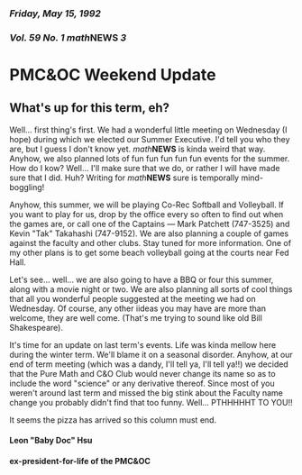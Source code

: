 ### *Friday, May 15, 1992*
### *Vol. 59 No. 1* *math***NEWS**  *3*
# PMC&OC Weekend Update
## What's up for this term, eh?
Well... first thing's first. We had a wonderful little meeting on Wednesday (I hope) during which we elected our Summer Executive. I'd tell you who they are, but I guess I don't know yet. *math***NEWS** is kinda weird that way. Anyhow, we also planned lots of fun fun fun fun fun events for the summer. How do I kow? Well... I'll make sure that we do, or rather I will have made sure that I did. Huh? Writing for *math***NEWS** sure is temporally mind-boggling!

Anyhow, this summer, we will be playing Co-Rec Softball and Volleyball. If you want to play for us, drop by the office every so often to find out when the games are, or call one of the Captains &mdash; Mark Patchett (747-3525) and Kevin "Tak" Takahashi (747-9152). We are also planning a couple of games against the faculty and other clubs. Stay tuned for more information. One of my other plans is to get some beach volleyball going at the courts near Fed Hall.

Let's see... well... we are also going to have a BBQ or four this summer, along with a movie night or two. We are also planning all sorts of cool things that all you wonderful people suggested at the meeting we had on Wednesday. Of course, any other iideas you may have are more than welcome, they are well come. (That's me trying to sound like old Bill Shakespeare).

It's time for an update on last term's events. Life was kinda mellow here during the winter term. We'll blame it on a seasonal disorder. Anyhow, at our end of term meeting (which was a dandy, I'll tell ya, I'll tell ya!!) we decided that the Pure Math and C&O Club would never change its name so as to include the word "science" or any derivative thereof. Since most of you weren't around last term and missed the big stink about the Faculty name change you probably didn't find that too funny. Well... PTHHHHHT TO YOU!!

It seems the pizza has arrived so this column must end.

#### Leon "Baby Doc" Hsu
#### ex-president-for-life of the PMC&OC
